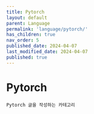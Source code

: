 ```yaml
---
title: Pytorch
layout: default
parent: Language
permalink: 'language/pytorch/'
has_children: true
nav_order: 5
published_date: 2024-04-07
last_modified_date: 2024-04-07
published: true
---
```


# Pytorch

`Pytorch 글을 작성하는 카테고리`
